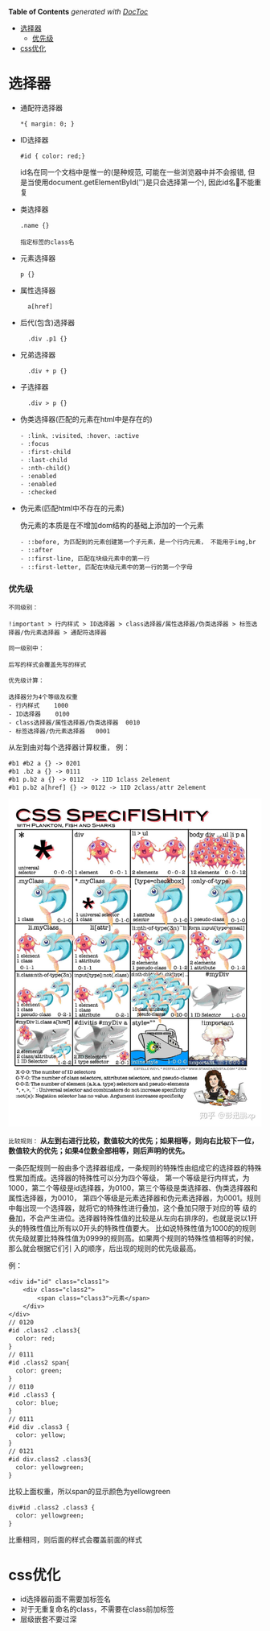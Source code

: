 <!-- START doctoc generated TOC please keep comment here to allow auto update -->
<!-- DON'T EDIT THIS SECTION, INSTEAD RE-RUN doctoc TO UPDATE -->
**Table of Contents**  *generated with [DocToc](https://github.com/thlorenz/doctoc)*

- [选择器](#%E9%80%89%E6%8B%A9%E5%99%A8)
    - [优先级](#%E4%BC%98%E5%85%88%E7%BA%A7)
- [css优化](#css%E4%BC%98%E5%8C%96)

<!-- END doctoc generated TOC please keep comment here to allow auto update -->

# 选择器
- 通配符选择器

      *{ margin: 0; }

- ID选择器

      #id { color: red;}
    id名在同一个文档中是惟一的(是种规范, 可能在一些浏览器中并不会报错, 但是当使用document.getElementById('')是只会选择第一个), 因此id名不能重复


- 类选择器

      .name {}

      指定标签的class名

- 元素选择器

      p {}

- 属性选择器

        a[href]

- 后代(包含)选择器

        .div .p1 {}
- 兄弟选择器

        .div + p {}

- 子选择器

        .div > p {}

- 伪类选择器(匹配的元素在html中是存在的)
  
      - :link、:visited、:hover、:active
      - :focus
      - :first-child
      - :last-child
      - :nth-child()
      - :enabled
      - :enabled
      - :checked
- 伪元素(匹配html中不存在的元素)

    伪元素的本质是在不增加dom结构的基础上添加的一个元素
  
      - ::before, 为匹配到的元素创建第一个子元素，是一个行内元素， 不能用于img,br
      - ::after
      - ::first-line, 匹配在块级元素中的第一行
      - ::first-letter, 匹配在块级元素中的第一行的第一个字母

### 优先级

```
不同级别：

!important > 行内样式 > ID选择器 > class选择器/属性选择器/伪类选择器 > 标签选择器/伪元素选择器 > 通配符选择器
```
```
同一级别中：

后写的样式会覆盖先写的样式
```

```
优先级计算：

选择器分为4个等级及权重
- 行内样式    1000
- ID选择器    0100
- class选择器/属性选择器/伪类选择器  0010
- 标签选择器/伪元素选择器   0001
```
从左到由对每个选择器计算权重， 例：

```
#b1 #b2 a {} -> 0201
#b1 .b2 a {} -> 0111
#b1 p.b2 a {} -> 0112  -> 1ID 1class 2element 
#b1 p.b2 a[href] {} -> 0122 -> 1ID 2class/attr 2element
```

<img src="./img/css.selector.jpg">

``比较规则：``
**从左到右进行比较，数值较大的优先；如果相等，则向右比较下一位，数值较大的优先；如果4位数全部相等，则后声明的优先。**

一条匹配规则一般由多个选择器组成，一条规则的特殊性由组成它的选择器的特殊性累加而成。选择器的特殊性可以分为四个等级，
第一个等级是行内样式，为1000，第二个等级是id选择器，为0100，第三个等级是类选择器、伪类选择器和属性选择器，为0010，
第四个等级是元素选择器和伪元素选择器，为0001。规则中每出现一个选择器，就将它的特殊性进行叠加，这个叠加只限于对应的等
级的叠加，不会产生进位。选择器特殊性值的比较是从左向右排序的，也就是说以1开头的特殊性值比所有以0开头的特殊性值要大。
比如说特殊性值为1000的的规则优先级就要比特殊性值为0999的规则高。如果两个规则的特殊性值相等的时候，那么就会根据它们引
入的顺序，后出现的规则的优先级最高。

例：
```
<div id="id" class="class1">
    <div class="class2">
        <span class="class3">元素</span>
    </div>
</div>
// 0120
#id .class2 .class3{
  color: red;
}
// 0111
#id .class2 span{
  color: green;
}
// 0110
#id .class3 {
  color: blue;
}
// 0111
#id div .class3 {
  color: yellow;
}
// 0121
#id div.class2 .class3{
  color: yellowgreen;
}

```
比较上面权重，所以span的显示颜色为yellowgreen

```
div#id .class2 .class3 {
  color: yellowgreen;
}
```
比重相同，则后面的样式会覆盖前面的样式

# css优化
- id选择器前面不需要加标签名
- 对于无重复命名的class，不需要在class前加标签
- 层级嵌套不要过深